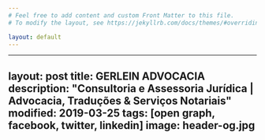 ```yaml
---
# Feel free to add content and custom Front Matter to this file.
# To modify the layout, see https://jekyllrb.com/docs/themes/#overriding-theme-defaults

layout: default
---
```

---
layout: post
title: GERLEIN ADVOCACIA
description: "Consultoria e Assessoria Jurídica | Advocacia, Traduções & Serviços Notariais"
modified: 2019-03-25
tags: [open graph, facebook, twitter, linkedin]
image: header-og.jpg
---
